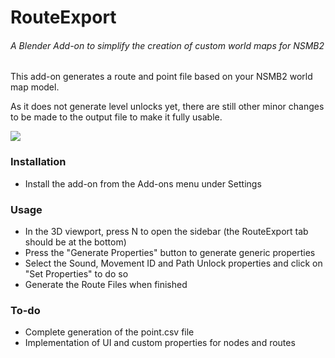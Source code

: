 # RouteExport
###### A Blender Add-on to simplify the creation of custom world maps for NSMB2

This add-on generates a route and point file based on your NSMB2 world map model.

As it does not generate level unlocks yet, there are still other minor changes to be made to the output file to make it fully usable.

![](https://github.com/hus-mighty/RouteExport/blob/main/routeexport.gif)

### Installation
* Install the add-on from the Add-ons menu under Settings
  
### Usage
* In the 3D viewport, press N to open the sidebar (the RouteExport tab should be at the bottom)
* Press the "Generate Properties" button to generate generic properties
* Select the Sound, Movement ID and Path Unlock properties and click on "Set Properties" to do so
* Generate the Route Files when finished

### To-do
* Complete generation of the point.csv file
* Implementation of UI and custom properties for nodes and routes
